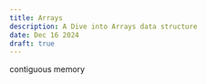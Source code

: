 ```yaml
---
title: Arrays
description: A Dive into Arrays data structure
date: Dec 16 2024
draft: true
---
```


contiguous memory

